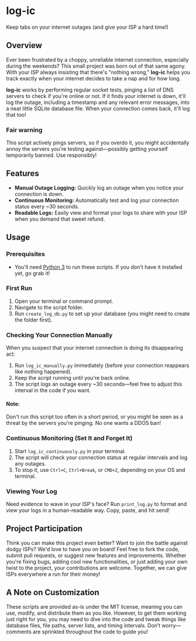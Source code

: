 # log-ic

Keep tabs on your internet outages (and give your ISP a hard time!)

## Overview

Ever been frustrated by a choppy, unreliable internet connection, especially during the weekends? This small project was born out of that same agony. With your ISP always insisting that there's "nothing wrong," **log-ic** helps you track exactly when your internet decides to take a nap and for how long.

**log-ic** works by performing regular socket tests, pinging a list of DNS servers to check if you're online or not. If it finds your internet is down, it'll log the outage, including a timestamp and any relevant error messages, into a neat little SQLite database file. When your connection comes back, it'll log that too!

### Fair warning

This script actively pings servers, so if you overdo it, you might accidentally annoy the servers you're testing against—possibly getting yourself temporarily banned. Use responsibly!

## Features

- **Manual Outage Logging:** Quickly log an outage when you notice your connection is down.
- **Continuous Monitoring:** Automatically test and log your connection status every ~30 seconds.
- **Readable Logs:** Easily view and format your logs to share with your ISP when you demand that sweet refund.

## Usage

### Prerequisites

- You'll need [Python 3](https://www.python.org/downloads/ "Download Python 3") to run these scripts. If you don't have it installed yet, go grab it!

### First Run

1. Open your terminal or command prompt.
2. Navigate to the script folder.
3. Run `create_log_db.py` to set up your database (you might need to create the folder first).

### Checking Your Connection Manually

When you suspect that your internet connection is doing its disappearing act:

1. Run `log_ic_manually.py` immediately (before your connection reappears like nothing happened).
2. Keep the script running until you're back online.
3. The script logs an outage every ~30 seconds—feel free to adjust this interval in the code if you want.

#### Note:

Don't run this script too often in a short period, or you might be seen as a threat by the servers you're pinging. No one wants a DDOS ban!

### Continuous Monitoring (Set It and Forget It)

1. Start `log_ic_continuously.py` in your terminal.
2. The script will check your connection status at regular intervals and log any outages.
3. To stop it, use `Ctrl+C`, `Ctrl+Break`, or `CMD+Z`, depending on your OS and terminal.

### Viewing Your Log

Need evidence to wave in your ISP's face? Run `print_log.py` to format and view your logs in a human-readable way. Copy, paste, and hit send!

## Project Participation

Think you can make this project even better? Want to join the battle against dodgy ISPs? We'd love to have you on board! Feel free to fork the code, submit pull requests, or suggest new features and improvements. Whether you're fixing bugs, adding cool new functionalities, or just adding your own twist to the project, your contributions are welcome. Together, we can give ISPs everywhere a run for their money!

## A Note on Customization

These scripts are provided as-is under the MIT license, meaning you can use, modify, and distribute them as you like. However, to get them working just right for you, you may need to dive into the code and tweak things like database files, file paths, server lists, and timing intervals. Don’t worry—comments are sprinkled throughout the code to guide you!

